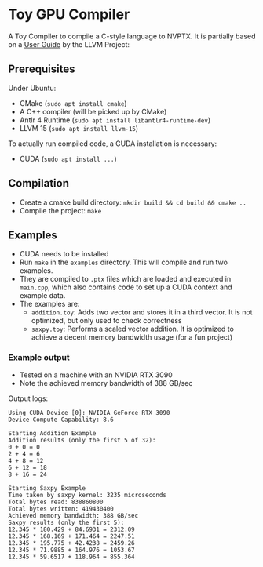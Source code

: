 # Toy GPU Compiler
A Toy Compiler to compile a C-style language to NVPTX. It is partially based on a [User Guide](https://llvm.org/docs/NVPTXUsage.html) by the LLVM Project: 

## Prerequisites
Under Ubuntu:
- CMake (`sudo apt install cmake`)
- A C++ compiler (will be picked up by CMake)
- Antlr 4 Runtime (`sudo apt install libantlr4-runtime-dev`)
- LLVM 15 (`sudo apt install llvm-15`)

To actually run compiled code, a CUDA installation is necessary:
- CUDA (`sudo apt install ...`)

## Compilation
- Create a cmake build directory: `mkdir build && cd build && cmake ..`
- Compile the project: `make`

## Examples
- CUDA needs to be installed
- Run `make` in the `examples` directory. This will compile and run two examples.
- They are compiled to `.ptx` files which are loaded and executed in `main.cpp`, which also contains code to set up a CUDA context and example data.
- The examples are:
  - `addition.toy`: Adds two vector and stores it in a third vector. It is not optimized, but only used to check correctness
  - `saxpy.toy`: Performs a scaled vector addition. It is optimized to achieve a decent memory bandwidth usage (for a fun project)

### Example output
- Tested on a machine with an NVIDIA RTX 3090
- Note the achieved memory bandwidth of 388 GB/sec

Output logs:
```
Using CUDA Device [0]: NVIDIA GeForce RTX 3090
Device Compute Capability: 8.6

Starting Addition Example
Addition results (only the first 5 of 32):
0 + 0 = 0
2 + 4 = 6
4 + 8 = 12
6 + 12 = 18
8 + 16 = 24

Starting Saxpy Example
Time taken by saxpy kernel: 3235 microseconds
Total bytes read: 838860800
Total bytes written: 419430400
Achieved memory bandwidth: 388 GB/sec
Saxpy results (only the first 5):
12.345 * 180.429 + 84.6931 = 2312.09
12.345 * 168.169 + 171.464 = 2247.51
12.345 * 195.775 + 42.4238 = 2459.26
12.345 * 71.9885 + 164.976 = 1053.67
12.345 * 59.6517 + 118.964 = 855.364
```
